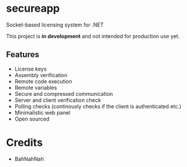 # secureapp
Socket-based licensing system for .NET

This project is **in development** and not intended for production use yet.

## Features
* License keys
* Assembly verification
* Remote code execution
* Remote variables
* Secure and compressed communication
* Server and client verification check
* Polling checks (continously checks if the client is authenticated etc.)
* Minimalistic web panel
* Open sourced

# Credits
* BahNahNah
